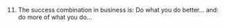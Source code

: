 11. The success combination in business is: Do what you do better... and: do more of what you do... 
